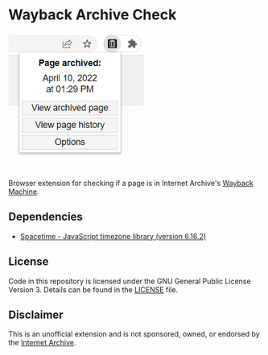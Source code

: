 # Wayback Archive Check
![Screenshot](assets/screenshots/readme-screenshot.png)

Browser extension for checking if a page is in Internet Archive's [Wayback Machine](https://web.archive.org).

## Dependencies
- [Spacetime - JavaScript timezone library (version 6.16.2)](https://github.com/spencermountain/spacetime)

## License

Code in this repository is licensed under the GNU General Public License Version 3. Details can be found in the [LICENSE](LICENSE) file. 

## Disclaimer

This is an unofficial extension and is not sponsored, owned, or endorsed by the [Internet Archive](https://archive.org).
